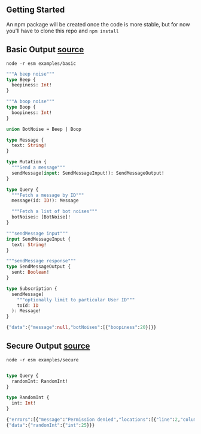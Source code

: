 
## Getting Started

An npm package will be created once the code is more stable, but for now you'll have to clone this repo and `npm install`

## Basic Output [source](examples/basic.js)

`node -r esm examples/basic`

```graphql
"""A beep noise"""
type Beep {
  beepiness: Int!
}

"""A boop noise"""
type Boop {
  boopiness: Int!
}

union BotNoise = Beep | Boop

type Message {
  text: String!
}

type Mutation {
  """Send a message"""
  sendMessage(input: SendMessageInput!): SendMessageOutput!
}

type Query {
  """Fetch a message by ID"""
  message(id: ID!): Message

  """Fetch a list of bot noises"""
  botNoises: [BotNoise]!
}

"""sendMessage input"""
input SendMessageInput {
  text: String!
}

"""sendMessage response"""
type SendMessageOutput {
  sent: Boolean!
}

type Subscription {
  sendMessage(
    """optionally limit to particular User ID"""
    toId: ID
  ): Message!
}

{"data":{"message":null,"botNoises":[{"boopiness":20}]}}
```

## Secure Output [source](examples/secure.js)

`node -r esm examples/secure`

```graphql

type Query {
  randomInt: RandomInt!
}

type RandomInt {
  int: Int!
}

{"errors":[{"message":"Permission denied","locations":[{"line":2,"column":3}],"path":["randomInt"]}],"data":null}
{"data":{"randomInt":{"int":25}}}
```
